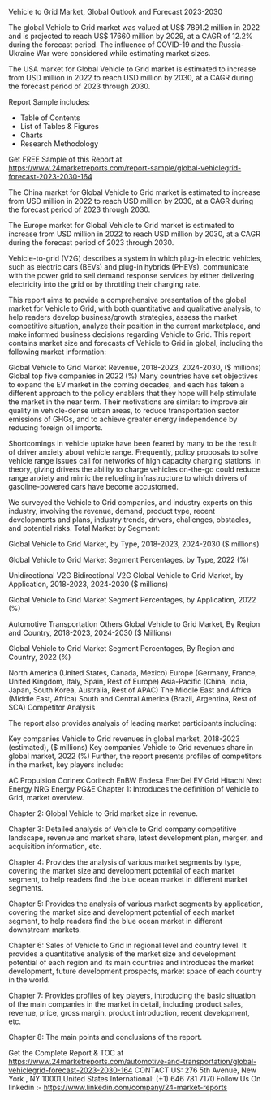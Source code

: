 Vehicle to Grid Market, Global Outlook and Forecast 2023-2030

The global Vehicle to Grid market was valued at US$ 7891.2 million in 2022 and is projected to reach US$ 17660 million by 2029, at a CAGR of 12.2% during the forecast period. The influence of COVID-19 and the Russia-Ukraine War were considered while estimating market sizes.

The USA market for Global Vehicle to Grid market is estimated to increase from USD million in 2022 to reach USD million by 2030, at a CAGR during the forecast period of 2023 through 2030.

Report Sample includes:
- Table of Contents
- List of Tables & Figures
- Charts
- Research Methodology

Get FREE Sample of this Report at https://www.24marketreports.com/report-sample/global-vehiclegrid-forecast-2023-2030-164

The China market for Global Vehicle to Grid market is estimated to increase from USD million in 2022 to reach USD million by 2030, at a CAGR during the forecast period of 2023 through 2030.

The Europe market for Global Vehicle to Grid market is estimated to increase from USD million in 2022 to reach USD million by 2030, at a CAGR during the forecast period of 2023 through 2030.

Vehicle-to-grid (V2G) describes a system in which plug-in electric vehicles, such as electric cars (BEVs) and plug-in hybrids (PHEVs), communicate with the power grid to sell demand response services by either delivering electricity into the grid or by throttling their charging rate.

This report aims to provide a comprehensive presentation of the global market for Vehicle to Grid, with both quantitative and qualitative analysis, to help readers develop business/growth strategies, assess the market competitive situation, analyze their position in the current marketplace, and make informed business decisions regarding Vehicle to Grid. This report contains market size and forecasts of Vehicle to Grid in global, including the following market information:

Global Vehicle to Grid Market Revenue, 2018-2023, 2024-2030, ($ millions)
Global top five companies in 2022 (%)
Many countries have set objectives to expand the EV market in the coming decades, and each has taken a different approach to the policy enablers that they hope will help stimulate the market in the near term. Their motivations are similar: to improve air quality in vehicle-dense urban areas, to reduce transportation sector emissions of GHGs, and to achieve greater energy independence by reducing foreign oil imports.

Shortcomings in vehicle uptake have been feared by many to be the result of driver anxiety about vehicle range. Frequently, policy proposals to solve vehicle range issues call for networks of high capacity charging stations. In theory, giving drivers the ability to charge vehicles on-the-go could reduce range anxiety and mimic the refueling infrastructure to which drivers of gasoline-powered cars have become accustomed.

We surveyed the Vehicle to Grid companies, and industry experts on this industry, involving the revenue, demand, product type, recent developments and plans, industry trends, drivers, challenges, obstacles, and potential risks. Total Market by Segment:

Global Vehicle to Grid Market, by Type, 2018-2023, 2024-2030 ($ millions)

Global Vehicle to Grid Market Segment Percentages, by Type, 2022 (%)

Unidirectional V2G
Bidirectional V2G
Global Vehicle to Grid Market, by Application, 2018-2023, 2024-2030 ($ millions)

Global Vehicle to Grid Market Segment Percentages, by Application, 2022 (%)

Automotive
Transportation
Others
Global Vehicle to Grid Market, By Region and Country, 2018-2023, 2024-2030 ($ Millions)

Global Vehicle to Grid Market Segment Percentages, By Region and Country, 2022 (%)

North America (United States, Canada, Mexico)
Europe (Germany, France, United Kingdom, Italy, Spain, Rest of Europe)
Asia-Pacific (China, India, Japan, South Korea, Australia, Rest of APAC)
The Middle East and Africa (Middle East, Africa)
South and Central America (Brazil, Argentina, Rest of SCA)
Competitor Analysis

The report also provides analysis of leading market participants including:

Key companies Vehicle to Grid revenues in global market, 2018-2023 (estimated), ($ millions)
Key companies Vehicle to Grid revenues share in global market, 2022 (%)
Further, the report presents profiles of competitors in the market, key players include:

AC Propulsion
Corinex
Coritech
EnBW
Endesa
EnerDel
EV Grid
Hitachi
Next Energy
NRG Energy
PG&E
Chapter 1: Introduces the definition of Vehicle to Grid, market overview.

Chapter 2: Global Vehicle to Grid market size in revenue.

Chapter 3: Detailed analysis of Vehicle to Grid company competitive landscape, revenue and market share, latest development plan, merger, and acquisition information, etc.

Chapter 4: Provides the analysis of various market segments by type, covering the market size and development potential of each market segment, to help readers find the blue ocean market in different market segments.

Chapter 5: Provides the analysis of various market segments by application, covering the market size and development potential of each market segment, to help readers find the blue ocean market in different downstream markets.

Chapter 6: Sales of Vehicle to Grid in regional level and country level. It provides a quantitative analysis of the market size and development potential of each region and its main countries and introduces the market development, future development prospects, market space of each country in the world.

Chapter 7: Provides profiles of key players, introducing the basic situation of the main companies in the market in detail, including product sales, revenue, price, gross margin, product introduction, recent development, etc.

Chapter 8: The main points and conclusions of the report.

Get the Complete Report & TOC at https://www.24marketreports.com/automotive-and-transportation/global-vehiclegrid-forecast-2023-2030-164
CONTACT US:
276 5th Avenue, New York , NY 10001,United States
International: (+1) 646 781 7170
Follow Us On linkedin :- https://www.linkedin.com/company/24-market-reports
